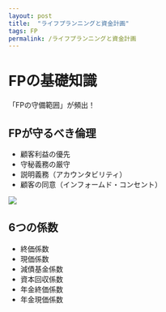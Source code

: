 ```yaml
---
layout: post
title:  "ライフプランニングと資金計画"
tags: FP
permalink: /ライフプランニングと資金計画
---
```

# FPの基礎知識
「FPの守備範囲」が頻出！

## FPが守るべき倫理
- 顧客利益の優先
- 守秘義務の厳守
- 説明義務（アカウンタビリティ）
- 顧客の同意（インフォームド・コンセント）

![]({{site.baseurl}}/assets/images/ethical.png)



## 6つの係数
- 終価係数
- 現価係数
- 減債基金係数
- 資本回収係数
- 年金終価係数
- 年金現価係数
